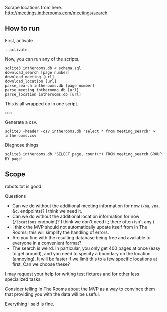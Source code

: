 Scrape locations from here.
http://meetings.intherooms.com/meetings/search

## How to run

First, activate

    . activate

Now, you can run any of the scripts.

    sqlite3 intherooms.db < schema.sql
    download_search [page number]
    download_meeting [url]
    download_location [url]
    parse_search intherooms.db [page number]
    parse_meeting intherooms.db [url]
    parse_location intherooms.db [url]

This is all wrapped up in one script.

    run

Generate a csv.

    sqlite3 -header -csv intherooms.db 'select * from meeting_search' > intherooms.csv

Diagnose things

    sqlite3 intherooms.db 'SELECT page, count(*) FROM meeting_search GROUP BY page'

## Scope
robots.txt is good.

Questions
* Can we do without the additional meeting information for now
    (`/oa`, `/na`, &c. endpoints)? I think we need it.
* Can we do without the additional location information for now (`/locations`
    endpoint)? I think we don't need it; there often isn't any.)
* I think the MVP should not automatically update itself from In The Rooms;
    this will simplify the handling of errors.
* Are you fine with the resulting database being free and available to everyone
    in a convenient format?
* The search is weird. In particular, you only get 400 pages at once (easy to
    get around), and you need to specify a boundary on the location (annoying).
    It will be faster if we limit this to a few specific locations at first.
    Can we choose these?

I may request your help for writing test fixtures and for other less
specialized tasks.

Consider telling In The Rooms about the MVP as a way to convince them that
providing you with the data will be useful.


Everything I said is fine.

